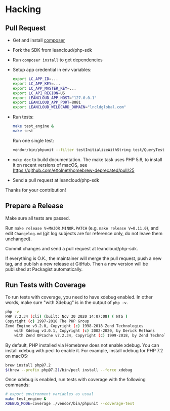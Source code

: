 # Hacking

## Pull Request

* Get and install [composer](https://getcomposer.org)
* Fork the SDK from leancloud/php-sdk
* Run `composer install` to get dependencies
* Setup app credential in env variables:

    ```sh
    export LC_APP_ID=...
    export LC_APP_KEY=...
    export LC_APP_MASTER_KEY=...
    export LC_API_REGION=US
    export LEANCLOUD_APP_HOST="127.0.0.1"
    export LEANCLOUD_APP_PORT=8081
    export LEANCLOUD_WILDCARD_DOMAIN="lncldglobal.com"
    ```

* Run tests:

    ```sh
    make test_engine &
    make test
    ```
  
    Run one single test:
    
    ```sh
    vendor/bin/phpunit --filter testInitializeWithString test/QueryTest.php
    ```

* `make doc` to build documentation.
   The make task uses PHP 5.6, to install it on recent versions of macOS,
   see https://github.com/eXolnet/homebrew-deprecated/pull/25

* Send a pull request at leancloud/php-sdk

Thanks for your contribution!

## Prepare a Release

Make sure all tests are passed.

Run `make release V=MAJOR.MINOR.PATCH` (e.g. `make release V=0.11.0`),
and edit `Changelog.md` (git log subjects are for reference only, do not leave them unchanged).

Commit changes and send a pull request at leancloud/php-sdk.

If everything is O.K., the maintainer will merge the pull request, push a new tag, and publish a new release at GitHub.
Then a new version will be published at Packagist automatically.

## Run Tests with Coverage

To run tests with coverage, you need to have xdebug enabled.
In other words, make sure "with Xdebug" is in the output of `php -v`.

```sh
php -v
PHP 7.2.34 (cli) (built: Nov 30 2020 14:07:08) ( NTS )
Copyright (c) 1997-2018 The PHP Group
Zend Engine v3.2.0, Copyright (c) 1998-2018 Zend Technologies
    with Xdebug v3.0.1, Copyright (c) 2002-2020, by Derick Rethans
    with Zend OPcache v7.2.34, Copyright (c) 1999-2018, by Zend Technologies
```

By default, PHP installed via Homebrew does not enable xdebug.
You can install xdebug with pecl to enable it.
For example, install xdebug for PHP 7.2 on macOS:

```sh
brew install php@7.2
$(brew --prefix php@7.2)/bin/pecl install --force xdebug
```

Once xdebug is enabled, run tests with coverage with the following commands:

```sh
# export environment variables as usual
make test_engine &
XDEBUG_MODE=coverage ./vendor/bin/phpunit --coverage-text
```
